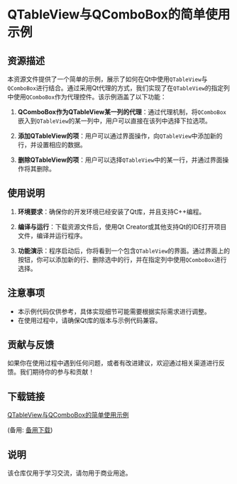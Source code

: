 # QTableView与QComboBox的简单使用示例

## 资源描述

本资源文件提供了一个简单的示例，展示了如何在Qt中使用`QTableView`与`QComboBox`进行结合。通过采用Qt代理的方式，我们实现了在`QTableView`的指定列中使用`QComboBox`作为代理控件。该示例涵盖了以下功能：

1. **QComboBox作为QTableView某一列的代理**：通过代理机制，将`QComboBox`嵌入到`QTableView`的某一列中，用户可以直接在该列中选择下拉选项。

2. **添加QTableView的项**：用户可以通过界面操作，向`QTableView`中添加新的行，并设置相应的数据。

3. **删除QTableView的项**：用户可以选择`QTableView`中的某一行，并通过界面操作将其删除。

## 使用说明

1. **环境要求**：确保你的开发环境已经安装了Qt库，并且支持C++编程。

2. **编译与运行**：下载资源文件后，使用Qt Creator或其他支持Qt的IDE打开项目文件，编译并运行程序。

3. **功能演示**：程序启动后，你将看到一个包含`QTableView`的界面。通过界面上的按钮，你可以添加新的行、删除选中的行，并在指定列中使用`QComboBox`进行选择。

## 注意事项

- 本示例代码仅供参考，具体实现细节可能需要根据实际需求进行调整。
- 在使用过程中，请确保Qt库的版本与示例代码兼容。

## 贡献与反馈

如果你在使用过程中遇到任何问题，或者有改进建议，欢迎通过相关渠道进行反馈。我们期待你的参与和贡献！

## 下载链接
[QTableView与QComboBox的简单使用示例](https://pan.quark.cn/s/3d705a22bd6b) 

(备用: [备用下载](https://pan.baidu.com/s/15ehqbt-yEjdygJfiKrdPKw?pwd=zlth))

## 说明

该仓库仅用于学习交流，请勿用于商业用途。
